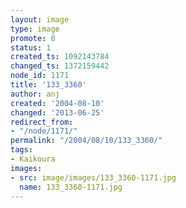 ```yaml
---
layout: image
type: image
promote: 0
status: 1
created_ts: 1092143784
changed_ts: 1372159442
node_id: 1171
title: '133_3360'
author: anj
created: '2004-08-10'
changed: '2013-06-25'
redirect_from:
- "/node/1171/"
permalink: "/2004/08/10/133_3360/"
tags:
- Kaikoura
images:
- src: image/images/133_3360-1171.jpg
  name: 133_3360-1171.jpg
---
```


